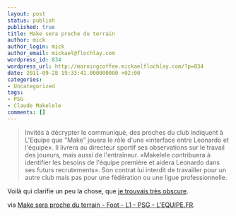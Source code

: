 ```yaml
---
layout: post
status: publish
published: true
title: Make sera proche du terrain
author: mick
author_login: mick
author_email: mickael@flochlay.com
wordpress_id: 834
wordpress_url: http://morningcoffee.mickaelflochlay.com/?p=834
date: 2011-09-28 19:33:41.000000000 +02:00
categories:
- Uncategorized
tags:
- PSG
- Claude Makelele
comments: []
---
```

<blockquote>Invités à décrypter le communiqué, des proches du club indiquent à L'Equipe que "Make" jouera le rôle d'une «interface entre Leonardo et l'équipe». Il livrera au directeur sportif ses observations sur le travail des joueurs, mais aussi de l'entraîneur. «Makelele contribuera à identifier les besoins de l'équipe première et aidera Leonardo dans ses futurs recrutements». Son contrat lui interdit de travailler pour un autre club mais pas pour une fédération ou une ligue professionnelle.</blockquote>
Voilà qui clarifie un peu la chose, que <a title="Makelele conseiller au PSG" href="http://morningcoffee.mickaelflochlay.com/798/makelele-conseiller-au-psg">je trouvais très obscure</a>.

via <a href="http://www.lequipe.fr/Football/breves2011/20110921_082501_makelele.html">Make sera proche du terrain - Foot - L1 - PSG - L'EQUIPE.FR</a>.
